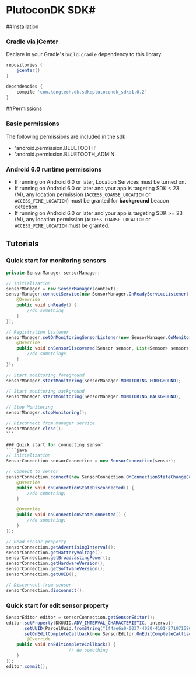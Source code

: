 # PlutoconDK SDK#

##Installation
### Gradle via jCenter
Declare in your Gradle's `build.gradle` dependency to this library.
```gradle
repositories {
	jcenter()
}

dependencies {
	compile 'com.kongtech.dk.sdk:plutocondk_sdk:1.0.2'
}
```


##Permissions
### Basic permissions
The following permissions are included in the sdk
  - 'android.permission.BLUETOOTH'
  - 'android.permission.BLUETOOTH_ADMIN'
### Android 6.0 runtime permissions
  - If running on Android 6.0 or later, Location Services must be turned on.
  - If running on Android 6.0 or later and your app is targeting SDK < 23 (M), any location permission (`ACCESS_COARSE_LOCATION` or `ACCESS_FINE_LOCATION`) must be granted for <b>background</b> beacon detection.
  - If running on Android 6.0 or later and your app is targeting SDK >= 23 (M), any location permission (`ACCESS_COARSE_LOCATION` or `ACCESS_FINE_LOCATION` must be granted.

## Tutorials
### Quick start for monitoring sensors
````java
private SensorManager sensorManager;

// Initialization
sensorManager = new SensorManager(context);
sensorManager.connectService(new SensorManager.OnReadyServiceListener() {
	@Override
	public void onReady() {
		//do something        
	} 
});

// Registration Listener
sensorManager.setOnMonitoringSensorListener(new SensorManager.OnMonitoringSensorListener() {
	@Override 
	public void onSensorDiscovered(Sensor sensor, List<Sensor> sensors) {
		//do somethings
	}
});

// Start monitoring foreground
sensorManager.startMonitoring(SensorManager.MONITORING_FOREGROUND);

// Start monitoring background
sensorManager.startMonitoring(SensorManager.MONITORING_BACKGROUND);

// Stop Monitoring
sensorManager.stopMonitoring();

// Disconnect from manager service.
sensorManager.close();
```

### Quick start for connecting sensor
````java
// Initialization
SensorConnection sensorConnection = new SensorConnection(sensor);

// Connect to sensor
sensorConnection.connect(new SensorConnection.OnConnectionStateChangeCallback() {
	@Override
	public void onConnectionStateDisconnected() {
		//do something;
	}

	@Override
	public void onConnectionStateConnected() {
		//do something;
	}
});

// Read sensor property
sensorConnection.getAdvertisingInterval();
sensorConnection.getBatteryVoltage();
sensorConnection.getBroadcastingPower();
sensorConnection.getHardwareVersion();
sensorConnection.getSoftwareVersion();
sensorConnection.getUUID();

// Disconnect from sensor
sensorConnection.disconnect();
````
### Quick start for edit sensor property
````java
SensorEditor editor = sensorConnection.getSensorEditor();
editor.setProperty(DKUUID.ADV_INTERVAL_CHARACTERISTIC, interval)
      .setUUID(ParcelUuid.fromString("1f4ae6a0-0037-4020-4101-271071580001"))
      .setOnEditCompleteCallback(new SensorEditor.OnEditCompleteCallback() {
      	@Override
	public void onEditCompleteCallback() {
                        // do something
	}
});
editor.commit();

````
